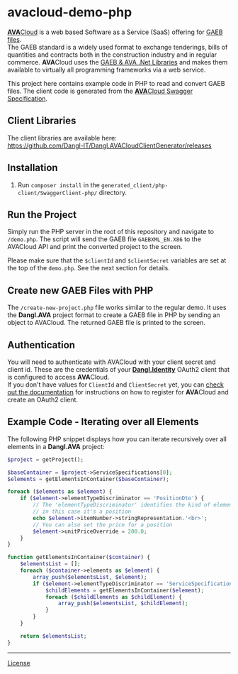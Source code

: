 # avacloud-demo-php

[**AVA**Cloud](https://www.dangl-it.com/products/avacloud-gaeb-saas/) is a web based Software as a Service (SaaS) offering for [GAEB files](https://www.dangl-it.com/articles/what-is-gaeb/).  
The GAEB standard is a widely used format to exchange tenderings, bills of quantities and contracts both in the construction industry and in regular commerce. **AVA**Cloud uses the [GAEB & AVA .Net Libraries](https://www.dangl-it.com/products/gaeb-ava-net-library/) and makes them available to virtually all programming frameworks via a web service.

This project here contains example code in PHP to read and convert GAEB files. The client code is generated from the [**AVA**Cloud Swagger Specification](https://avacloud-api.dangl-it.com/swagger).

## Client Libraries

The client libraries are available here:  
https://github.com/Dangl-IT/Dangl.AVACloudClientGenerator/releases

## Installation

1. Run `composer install` in the `generated_client/php-client/SwaggerClient-php/` directory.

## Run the Project

Simply run the PHP server in the root of this repository and navigate to `/demo.php`. The script will send the GAEB file `GAEBXML_EN.X86` to the AVACloud API and print the converted project to the screen.

Please make sure that the `$clientId` and `$clientSecret` variables are set at the top of the `demo.php`. See the next section for details.

## Create new GAEB Files with PHP

The `/create-new-project.php` file works similar to the regular demo. It uses the **Dangl.AVA** project format to create a GAEB file in PHP by sending an object to AVACloud. The returned GAEB file is printed to the screen.

## Authentication

You will need to authenticate with AVACloud with your client secret and client id. These are the credentials of your [**Dangl.Identity**](https://identity.dangl-it.com) OAuth2 client that is configured to access **AVA**Cloud.  
If you don't have values for `ClientId` and `ClientSecret` yet, you can [check out the documentation](https://docs.dangl-it.com/Projects/AVACloud/latest/howto/registration/developer_signup.html) for instructions on how to register for **AVA**Cloud and create an OAuth2 client.

## Example Code - Iterating over all Elements

The following PHP snippet displays how you can iterate recursively over all elements in a **Dangl.AVA** project:

```php
$project = getProject();

$baseContainer = $project->ServiceSpecifications[0];
$elements = getElementsInContainer($baseContainer);

foreach ($elements as $element) {
    if ($element->elementTypeDiscriminator == 'PositionDto') {
        // The 'elementTypeDiscriminator' identifies the kind of element,
        // in this case it's a position
        echo $element->itemNumber->stringRepresentation.'<br>';
        // You can also set the price for a position
        $element->unitPriceOverride = 200.0;
    }
}

function getElementsInContainer($container) {
    $elementsList = [];
    foreach ($container->elements as $element) {
        array_push($elementsList, $element);
        if ($element->elementTypeDiscriminator == 'ServiceSpecificationGroupDto') {
            $childElements = getElementsInContainer($element);
            foreach ($childElements as $childElement) {
                array_push($elementsList, $childElement);
            }
        }
    }

    return $elementsList;
}
```

---
[License](./LICENSE.md)
